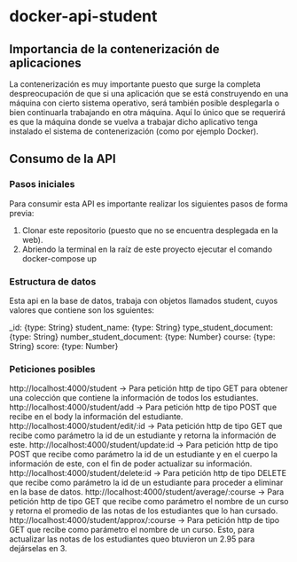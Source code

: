 # docker-api-student

## Importancia de la contenerización de aplicaciones

La contenerización es muy importante puesto que surge la completa despreocupación de que si una aplicación que se está construyendo en una máquina con cierto sistema operativo, 
será también posible desplegarla o bien continuarla trabajando en otra máquina. Aquí lo único que se requerirá es que la máquina donde se vuelva a trabajar dicho aplicativo
tenga instalado el sistema de contenerización (como por ejemplo Docker).

## Consumo de la API
### Pasos iniciales
Para consumir esta API es importante realizar los siguientes pasos de forma previa:
1. Clonar este repositorio (puesto que no se encuentra desplegada en la web).
2. Abriendo la terminal en la raíz de este proyecto ejecutar el comando docker-compose up

### Estructura de datos
Esta api en la base de datos, trabaja con objetos llamados student, cuyos valores que contiene son los sguientes:

_id: {type: String}
student_name: {type: String}
type_student_document: {type: String}
number_student_document: {type: Number}
course: {type: String}
score: {type: Number}

### Peticiones posibles

http://localhost:4000/student -> Para petición http de tipo GET para obtener una colección que contiene la información de todos los estudiantes.
http://localhost:4000/student/add -> Para petición http de tipo POST que recibe en el body la información del estudiante.
http://localhost:4000/student/edit/:id -> Pata petición http de tipo GET que recibe como parámetro la id de un estudiante y retorna la información de este.
http://localhost:4000/student/update:id -> Para petición http de tipo POST que recibe como parámetro la id de un estudiante y en el cuerpo la información de este,
                                           con el fin de poder actualizar su información.
http://localhost:4000/student/delete:id -> Para petición http de tipo DELETE que recibe como parámetro la id de un estudiante para proceder a eliminar en la base de datos.
http://localhost:4000/student/average/:course -> Para petición http de tipo GET que recibe como parámetro el nombre de un curso y retorna el promedio de las notas de los                                                            estudiantes que lo han cursado.
http://localhost:4000/student/approx/:course -> Para petición http de tipo GET que recibe como parámetro el nombre de un curso. Esto, para actualizar las notas de los                                                           estudiantes queo btuvieron un 2.95 para dejárselas en 3.
